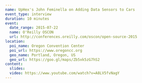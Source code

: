 ```yaml
---
name: UpHex's John Feminella on Adding Data Sensors to Cars
event_type: interview
duration: 10 minutes
event:
  date_range: 2015-07-22
  name: O'Reilly OSCON
  url: http://conferences.oreilly.com/oscon/open-source-2015
location:
  poi_name: Oregon Convention Center
  poi_url: https://www.oregoncc.org
  geo_name: Portland, Oregon, US
  geo_url: https://goo.gl/maps/Zb5xk5zG7hS2
content:
  slides:
  video: https://www.youtube.com/watch?v=A8LV5fvNagY
---
```

